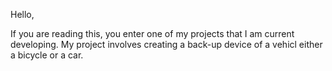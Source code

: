 Hello,

If you are reading this, you enter one of my projects that I am current developing. My project involves creating a back-up device of a vehicl either a bicycle or a car. 
